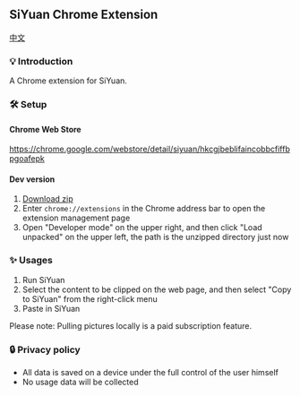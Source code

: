 ## SiYuan Chrome Extension 

[中文](https://github.com/siyuan-note/siyuan-chrome/blob/main/README_zh_CN.md)

### 💡 Introduction

A Chrome extension for SiYuan.

### 🛠️ Setup

#### Chrome Web Store

https://chrome.google.com/webstore/detail/siyuan/hkcgjbeblifaincobbcfiffbpgoafepk

#### Dev version

1. [Download zip](https://github.com/siyuan-note/chrome-web-clipper/archive/refs/heads/main.zip)
2. Enter `chrome://extensions` in the Chrome address bar to open the extension management page
3. Open "Developer mode" on the upper right, and then click "Load unpacked" on the upper left, the path is the unzipped directory just now

### ✨  Usages

1. Run SiYuan
2. Select the content to be clipped on the web page, and then select "Copy to SiYuan" from the right-click menu
3. Paste in SiYuan

Please note: Pulling pictures locally is a paid subscription feature.

### 🔒 Privacy policy

* All data is saved on a device under the full control of the user himself
* No usage data will be collected
